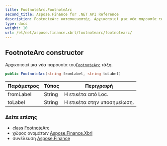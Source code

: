 ```yaml
---
title: FootnoteArc.FootnoteArc
second_title: Aspose.Finance for .NET API Reference
description: FootnoteArc κατασκευαστής. Αρχικοποιεί μια νέα παρουσία τουFootnoteArc τάξη.
type: docs
weight: 10
url: /el/net/aspose.finance.xbrl/footnotearc/footnotearc/
---
```

## FootnoteArc constructor

Αρχικοποιεί μια νέα παρουσία του[`FootnoteArc`](../) τάξη.

```csharp
public FootnoteArc(string fromLabel, string toLabel)
```

| Παράμετρος | Τύπος | Περιγραφή |
| --- | --- | --- |
| fromLabel | String | Η ετικέτα από Loc. |
| toLabel | String | Η ετικέτα στην υποσημείωση. |

### Δείτε επίσης

* class [FootnoteArc](../)
* χώρος ονομάτων [Aspose.Finance.Xbrl](../../footnotearc/)
* συνέλευση [Aspose.Finance](../../../)


